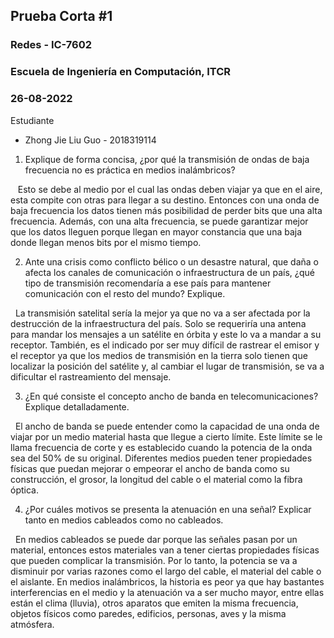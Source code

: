 ## Prueba Corta #1
### Redes - IC-7602
### Escuela de Ingeniería en Computación, ITCR
### 26-08-2022
Estudiante
* Zhong Jie Liu Guo - 2018319114

1. Explique de forma concisa, ¿por qué la transmisión de ondas de baja frecuencia no es práctica en medios inalámbricos? <br> 

&nbsp;&nbsp; Esto se debe al medio por el cual las ondas deben viajar ya que en el aire, esta compite con otras para llegar a su destino. Entonces con una onda de baja frecuencia los datos tienen más posibilidad de perder bits que una alta frecuencia. Además, con una alta frecuencia, se puede garantizar mejor que los datos lleguen porque llegan en mayor constancia que una baja donde llegan menos bits por el mismo tiempo.

2. Ante una crisis como conflicto bélico o un desastre natural, que daña o afecta los canales de comunicación o infraestructura de un país, ¿qué tipo de transmisión recomendaría a ese país para mantener comunicación con el resto del mundo? Explique. <br> 

&nbsp;&nbsp;La transmisión satelital sería la mejor ya que no va a ser afectada por la destrucción de la infraestructura del país. Solo se requeriría una antena para mandar los mensajes a un satélite en órbita y este lo va a mandar a su receptor. También, es el indicado por ser muy difícil de rastrear el emisor y el receptor ya que los medios de transmisión en la tierra solo tienen que localizar la posición del satélite y, al cambiar el lugar de transmisión, se va a dificultar el rastreamiento del mensaje.

3. ¿En qué consiste el concepto ancho de banda en telecomunicaciones? Explique detalladamente. <br>

&nbsp;&nbsp;El ancho de banda se puede entender como la capacidad de una onda de viajar por un medio material hasta que llegue a cierto límite. Este límite se le llama frecuencia de corte y es establecido cuando la potencia de la onda sea del 50% de su original. Diferentes medios pueden tener propiedades físicas que puedan mejorar o empeorar el ancho de banda como su construcción, el grosor, la longitud del cable o el material como la fibra óptica.

4. ¿Por cuáles motivos se presenta la atenuación en una señal? Explicar tanto en medios cableados como no cableados.<br>

&nbsp;&nbsp;En medios cableados se puede dar porque las señales pasan por un material, entonces estos materiales van a tener ciertas propiedades físicas que pueden complicar la transmisión. Por lo tanto, la potencia se va a disminuir por varias razones como el largo del cable, el material del cable o el aislante. En medios inalámbricos, la historia es peor ya que hay bastantes interferencias en el medio y la atenuación va a ser mucho mayor, entre ellas están el clima (lluvia), otros aparatos que emiten la misma frecuencia, objetos físicos como paredes, edificios, personas, aves y la misma atmósfera.
